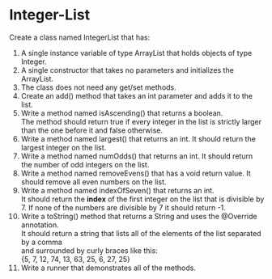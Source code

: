 # Integer-List
Create a class named IntegerList that has:
1. A single instance variable of type ArrayList that holds objects of type Integer.
2. A single constructor that takes no parameters and initializes the ArrayList.
3. The class does not need any get/set methods.
4. Create an add() method that takes an int parameter and adds it to the list.
5. Write a method named isAscending() that returns a boolean.  
   The method should return true if every integer in the list is strictly larger than the one before it and false otherwise.
6. Write a method named largest() that returns an int. It should return the largest integer on the list.
7. Write a method named numOdds() that returns an int. It should return the number of odd integers on the list.
8. Write a method named removeEvens() that has a void return value. It should remove all even numbers on the list.
9. Write a method named indexOfSeven() that returns an int.  
   It should return the **index** of the first integer on the list that is divisible by 7.
   If none of the numbers are divisible by 7 it should return -1.
10. Write a toString() method that returns a String and uses the @Override annotation.  
    It should return a string that lists all of the elements of the list separated by a comma  
    and surrounded by curly braces like this:  
      {5, 7, 12, 74, 13, 63, 25, 6, 27, 25}
11. Write a runner that demonstrates all of the methods.
